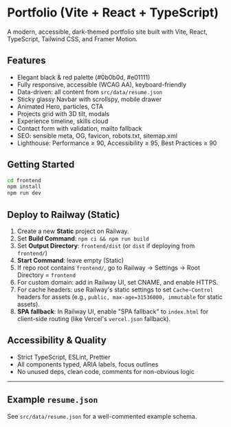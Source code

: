 # Portfolio (Vite + React + TypeScript)

A modern, accessible, dark-themed portfolio site built with Vite, React, TypeScript, Tailwind CSS, and Framer Motion.

## Features
- Elegant black & red palette (#0b0b0d, #e01111)
- Fully responsive, accessible (WCAG AA), keyboard-friendly
- Data-driven: all content from `src/data/resume.json`
- Sticky glassy Navbar with scrollspy, mobile drawer
- Animated Hero, particles, CTA
- Projects grid with 3D tilt, modals
- Experience timeline, skills cloud
- Contact form with validation, mailto fallback
- SEO: sensible meta, OG, favicon, robots.txt, sitemap.xml
- Lighthouse: Performance ≥ 90, Accessibility ≥ 95, Best Practices ≥ 90

## Getting Started

```sh
cd frontend
npm install
npm run dev
```

## Deploy to Railway (Static)

1. Create a new **Static** project on Railway.
2. Set **Build Command**: `npm ci && npm run build`
3. Set **Output Directory**: `frontend/dist` (or `dist` if deploying from `frontend/`)
4. **Start Command**: leave empty (Static)
5. If repo root contains `frontend/`, go to Railway → Settings → Root Directory = `frontend`
6. For custom domain: add in Railway UI, set CNAME, and enable HTTPS.
7. For cache headers: use Railway's static settings to set `Cache-Control` headers for assets (e.g., `public, max-age=31536000, immutable` for static assets).
8. **SPA fallback**: In Railway UI, enable "SPA fallback" to `index.html` for client-side routing (like Vercel's `vercel.json` fallback).

## Accessibility & Quality
- Strict TypeScript, ESLint, Prettier
- All components typed, ARIA labels, focus outlines
- No unused deps, clean code, comments for non-obvious logic

---

## Example `resume.json`
See `src/data/resume.json` for a well-commented example schema.
